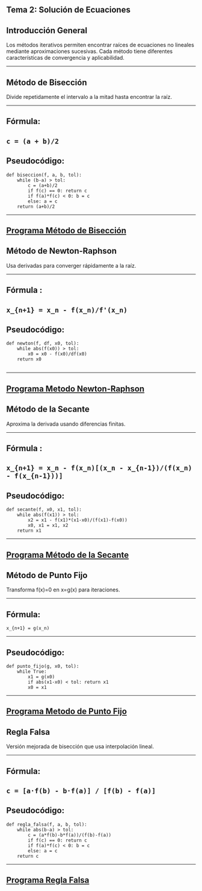 Tema 2: Solución de Ecuaciones
-------------------------
Introducción General
-------------------------
Los métodos iterativos permiten encontrar raíces de ecuaciones no lineales mediante aproximaciones sucesivas. Cada método tiene diferentes características de convergencia y aplicabilidad.

-------------------------
Método de Bisección
-------------------------
Divide repetidamente el intervalo a la mitad hasta encontrar la raíz.

-------------------------
Fórmula:
-------------------------
`c = (a + b)/2`
-----------------------
Pseudocódigo:
-------------------------
```
def biseccion(f, a, b, tol):
    while (b-a) > tol:
        c = (a+b)/2
        if f(c) == 0: return c
        if f(a)*f(c) < 0: b = c
        else: a = c
    return (a+b)/2
```  
------------------------
[Programa Método de Bisección](https://github.com/america456/MetodosNumericos/blob/2517d7c55c90960bf4d1d731f10cd401af28713b/src/Tema2/MetodoBiseccion.java)
-------------------------
Método de Newton-Raphson
-------------------------

Usa derivadas para converger rápidamente a la raíz.

-------------------------
Fórmula :
-------------------------
`x_{n+1} = x_n - f(x_n)/f'(x_n)`
------------------------
Pseudocódigo:
-------------------------
```
def newton(f, df, x0, tol):
    while abs(f(x0)) > tol:
        x0 = x0 - f(x0)/df(x0)
    return x0
    
```
-------------------------
[Programa Metodo Newton-Raphson](https://github.com/america456/MetodosNumericos/blob/2517d7c55c90960bf4d1d731f10cd401af28713b/src/Tema2/NewtonRapshon.java)
-------------------------
Método de la Secante
-------------------------
Aproxima la derivada usando diferencias finitas.

-------------------------
Fórmula :
-------------------------
`x_{n+1} = x_n - f(x_n)[(x_n - x_{n-1})/(f(x_n) - f(x_{n-1}))]`
------------------------
Pseudocódigo:
-------------------------
```
def secante(f, x0, x1, tol):
    while abs(f(x1)) > tol:
        x2 = x1 - f(x1)*(x1-x0)/(f(x1)-f(x0))
        x0, x1 = x1, x2
    return x1
```
-------------------------
[Programa Método de la Secante](https://github.com/america456/MetodosNumericos/blob/2517d7c55c90960bf4d1d731f10cd401af28713b/src/Tema2/MetodoSecante.java)
-------------------------
Método de Punto Fijo
-------------------------
Transforma f(x)=0 en x=g(x) para iteraciones.

-------------------------
Fórmula:
------------------------
`x_{n+1} = g(x_n)`

-------------------------
Pseudocódigo:
-------------------------
```
def punto_fijo(g, x0, tol):
    while True:
        x1 = g(x0)
        if abs(x1-x0) < tol: return x1
        x0 = x1
```
-------------------------
[Programa Metodo de Punto Fijo](https://github.com/america456/MetodosNumericos/blob/2517d7c55c90960bf4d1d731f10cd401af28713b/src/Tema2/PuntoFijo.java)
-------------------------
Regla Falsa
-------------------------
Versión mejorada de bisección que usa interpolación lineal.

-------------------------
Fórmula:
------------------------
`c = [a·f(b) - b·f(a)] / [f(b) - f(a)]`
-------------------------
Pseudocódigo:
-------------------------
```
def regla_falsa(f, a, b, tol):
    while abs(b-a) > tol:
        c = (a*f(b)-b*f(a))/(f(b)-f(a))
        if f(c) == 0: return c
        if f(a)*f(c) < 0: b = c
        else: a = c
    return c
```
-------------------------
[Programa Regla Falsa](https://github.com/america456/MetodosNumericos/blob/2517d7c55c90960bf4d1d731f10cd401af28713b/src/Tema2/ReglaFalsa.java)
-------------------------
